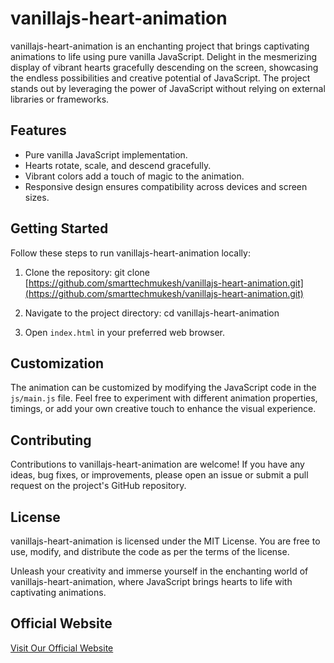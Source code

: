 # vanillajs-heart-animation

vanillajs-heart-animation is an enchanting project that brings captivating animations to life using pure vanilla JavaScript. Delight in the mesmerizing display of vibrant hearts gracefully descending on the screen, showcasing the endless possibilities and creative potential of JavaScript. The project stands out by leveraging the power of JavaScript without relying on external libraries or frameworks.

## Features

- Pure vanilla JavaScript implementation.
- Hearts rotate, scale, and descend gracefully.
- Vibrant colors add a touch of magic to the animation.
- Responsive design ensures compatibility across devices and screen sizes.

## Getting Started

Follow these steps to run vanillajs-heart-animation locally:

1. Clone the repository: git clone [https://github.com/smarttechmukesh/vanillajs-heart-animation.git](https://github.com/smarttechmukesh/vanillajs-heart-animation.git)

2. Navigate to the project directory: cd vanillajs-heart-animation

3. Open `index.html` in your preferred web browser.

## Customization

The animation can be customized by modifying the JavaScript code in the `js/main.js` file. Feel free to experiment with different animation properties, timings, or add your own creative touch to enhance the visual experience.

## Contributing

Contributions to vanillajs-heart-animation are welcome! If you have any ideas, bug fixes, or improvements, please open an issue or submit a pull request on the project's GitHub repository.

## License

vanillajs-heart-animation is licensed under the MIT License. You are free to use, modify, and distribute the code as per the terms of the license.

Unleash your creativity and immerse yourself in the enchanting world of vanillajs-heart-animation, where JavaScript brings hearts to life with captivating animations.

## Official Website
[Visit Our Official Website](https://smarttechmukesh.com/)
